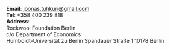 __Email__: [joonas.tuhkuri@gmail.com](mailto:joonas.tuhkuri@gmail.com)  
__Tel__: +358 400 239 818  
__Address__:  
Rockwool Foundation Berlin  
c/o Department of Economics  
Humboldt-Universität zu Berlin
Spandauer Straße 1 10178 Berlin